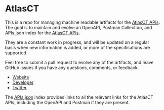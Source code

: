 # AtlasCTThis is a repo for managing machine readable artifacts for the [AtlasCT APIs](http://www.atlasct.com/). The goal is to maintain and evolve an OpenAPI, Postman Collection, and APIs.json index for the [AtlasCT APIs](http://www.atlasct.com/).They are a constant work in progress, and will be updated on a regular basis when new information is added, or more of the specifications are supported.Feel free to submit a pull request to evolve any of the artifacts, and leave GitHub issues if you have any questions, comments, or feedback.- [Website](http://www.atlasct.com/)- [Developer](http://www.atlasct.com/)- [Twitter](https://twitter.com/atlas_ct)The [APIs.json](https://github.com/api-evangelist/atlasct/blob/master/apis.json) index provides links to all the relevant links for the AtlasCT APIs, including the OpenAPI and Postman if they are present.